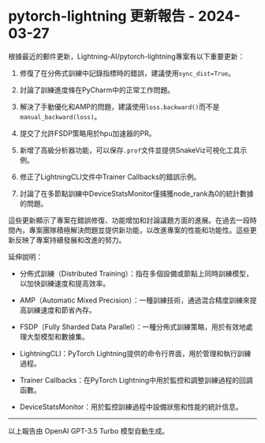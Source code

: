# pytorch-lightning 更新報告 - 2024-03-27

根據最近的郵件更新，Lightning-AI/pytorch-lightning專案有以下重要更新：



1. 修復了在分佈式訓練中記錄指標時的錯誤，建議使用`sync_dist=True`。

2. 討論了訓練進度條在PyCharm中的正常工作問題。

3. 解決了手動優化和AMP的問題，建議使用`loss.backward()`而不是`manual_backward(loss)`。

4. 提交了允許FSDP策略用於hpu加速器的PR。

5. 新增了高級分析器功能，可以保存`.prof`文件並提供SnakeViz可視化工具示例。

6. 修正了LightningCLI文件中Trainer Callbacks的錯誤示例。

7. 討論了在多節點訓練中DeviceStatsMonitor僅捕獲node_rank為0的統計數據的問題。



這些更新顯示了專案在錯誤修復、功能增加和討論議題方面的進展。在過去一段時間內，專案團隊積極解決問題並提供新功能，以改進專案的性能和功能性。這些更新反映了專案持續發展和改進的努力。



延伸說明：

- 分佈式訓練（Distributed Training）：指在多個設備或節點上同時訓練模型，以加快訓練速度和提高效率。

- AMP（Automatic Mixed Precision）：一種訓練技術，通過混合精度訓練來提高訓練速度和節省內存。

- FSDP（Fully Sharded Data Parallel）：一種分佈式訓練策略，用於有效地處理大型模型和數據集。

- LightningCLI：PyTorch Lightning提供的命令行界面，用於管理和執行訓練過程。

- Trainer Callbacks：在PyTorch Lightning中用於監控和調整訓練過程的回調函數。

- DeviceStatsMonitor：用於監控訓練過程中設備狀態和性能的統計信息。



---



以上報告由 OpenAI GPT-3.5 Turbo 模型自動生成。